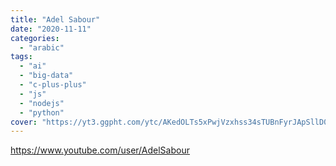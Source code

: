 ```yaml
---
title: "Adel Sabour"
date: "2020-11-11"
categories:
  - "arabic"
tags:
  - "ai"
  - "big-data"
  - "c-plus-plus"
  - "js"
  - "nodejs"
  - "python"
cover: "https://yt3.ggpht.com/ytc/AKedOLTs5xPwjVzxhss34sTUBnFyrJApSllD0pa3oQaOhw=s88-c-k-c0x00ffffff-no-rj"
---
```


https://www.youtube.com/user/AdelSabour
